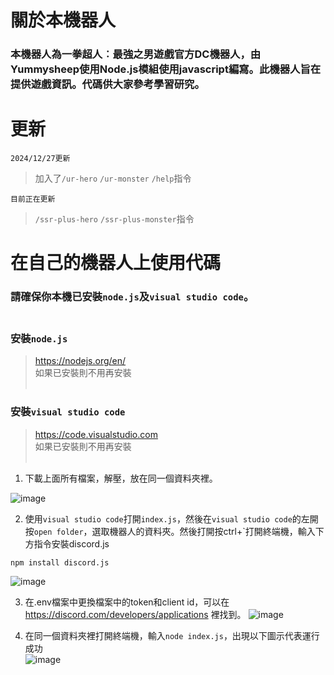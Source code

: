 # 關於本機器人
<h3> 本機器人為一拳超人︰最強之男遊戲官方DC機器人，由Yummysheep使用Node.js模組使用javascript編寫。此機器人旨在提供遊戲資訊。代碼供大家參考學習研究。</h3>

# 更新
```
2024/12/27更新
```
>加入了`/ur-hero`
`/ur-monster`
`/help`指令
```
目前正在更新
```
>`/ssr-plus-hero` `/ssr-plus-monster`指令

# 在自己的機器人上使用代碼
### 請確保你本機已安裝`node.js`及`visual studio code`。<br /><br />
### 安裝`node.js`
> https://nodejs.org/en/<br />
如果已安裝則不用再安裝<br /><br />

### 安裝`visual studio code`
> https://code.visualstudio.com<br />
如果已安裝則不用再安裝<br /><br />

1. 下載上面所有檔案，解壓，放在同一個資料夾裡。

![image](https://github.com/user-attachments/assets/ab9bfdc6-d835-49e1-abce-ef83bd6abd56)

2. 使用`visual studio code`打開`index.js`，然後在`visual studio code`的左開按`open folder`，選取機器人的資料夾。然後打開按ctrl+`打開終端機，輸入下方指令安裝discord.js
```
npm install discord.js
```
![image](https://github.com/user-attachments/assets/9297d7af-0876-48cc-a65b-d27040af7612)

3. 在.env檔案中更換檔案中的token和client id，可以在 https://discord.com/developers/applications 裡找到。
![image](https://github.com/user-attachments/assets/e8e39464-f078-45a8-90b8-03aeee2c8577)

5. 在同一個資料夾裡打開終端機，輸入`node index.js`，出現以下圖示代表運行成功<br />
![image](https://github.com/user-attachments/assets/99dc63eb-ad21-4d1b-8157-b301fa6ae819)

